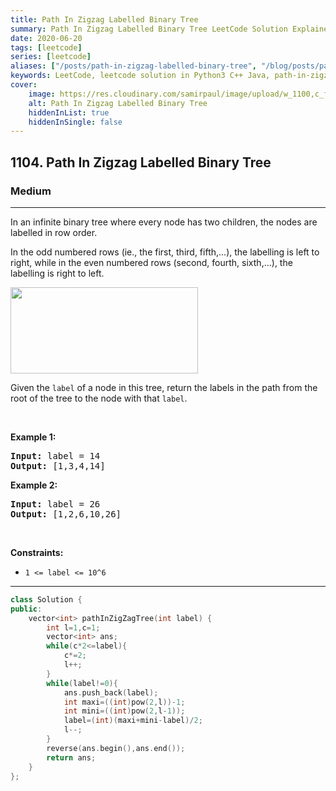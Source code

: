```yaml
---
title: Path In Zigzag Labelled Binary Tree
summary: Path In Zigzag Labelled Binary Tree LeetCode Solution Explained
date: 2020-06-20
tags: [leetcode]
series: [leetcode]
aliases: ["/posts/path-in-zigzag-labelled-binary-tree", "/blog/posts/path-in-zigzag-labelled-binary-tree", "/path-in-zigzag-labelled-binary-tree"]
keywords: LeetCode, leetcode solution in Python3 C++ Java, path-in-zigzag-labelled-binary-tree solution
cover:
    image: https://res.cloudinary.com/samirpaul/image/upload/w_1100,c_fit,co_rgb:FFFFFF,l_text:Arial_70_bold:Path In Zigzag Labelled Binary Tree/problem-solving.webp
    alt: Path In Zigzag Labelled Binary Tree
    hiddenInList: true
    hiddenInSingle: false
---
```



<h2>1104. Path In Zigzag Labelled Binary Tree</h2><h3>Medium</h3><hr><div><p>In an infinite binary tree where every node has two children, the nodes are labelled in row order.</p>

<p>In the odd numbered rows (ie., the first, third, fifth,...), the labelling is left to right, while in the even numbered rows (second, fourth, sixth,...), the labelling is right to left.</p>

<p><img alt="" src="https://assets.leetcode.com/uploads/2019/06/24/tree.png" style="width: 300px; height: 138px;"></p>

<p>Given the <code>label</code> of a node in this tree, return the labels in the path from the root of the tree to the&nbsp;node with that <code>label</code>.</p>

<p>&nbsp;</p>
<p><strong>Example 1:</strong></p>

<pre><strong>Input:</strong> label = 14
<strong>Output:</strong> [1,3,4,14]
</pre>

<p><strong>Example 2:</strong></p>

<pre><strong>Input:</strong> label = 26
<strong>Output:</strong> [1,2,6,10,26]
</pre>

<p>&nbsp;</p>
<p><strong>Constraints:</strong></p>

<ul>
	<li><code>1 &lt;= label &lt;= 10^6</code></li>
</ul>
</div>

---




```cpp
class Solution {
public:
    vector<int> pathInZigZagTree(int label) {
        int l=1,c=1;
        vector<int> ans;
        while(c*2<=label){
            c*=2;
            l++;
        }
        while(label!=0){
            ans.push_back(label);
            int maxi=((int)pow(2,l))-1;
            int mini=((int)pow(2,l-1));
            label=(int)(maxi+mini-label)/2;
            l--;
        }
        reverse(ans.begin(),ans.end());
        return ans;
    }
};
```
